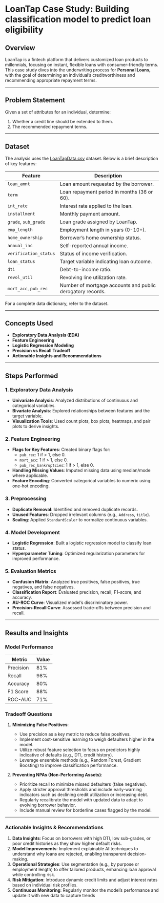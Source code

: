 # LoanTap Case Study: Building classification model to predict loan eligibility

## **Overview**
LoanTap is a fintech platform that delivers customized loan products to millennials, focusing on instant, flexible loans with consumer-friendly terms. This case study dives into the underwriting process for **Personal Loans**, with the goal of determining an individual’s creditworthiness and recommending appropriate repayment terms.

---

## **Problem Statement**
Given a set of attributes for an individual, determine:
1. Whether a credit line should be extended to them.
2. The recommended repayment terms.

---

## **Dataset**
The analysis uses the [LoanTapData.csv](https://drive.google.com/file/d/1ZPYj7CZCfxntE8p2Lze_4QO4MyEOy6_d/view?usp=sharing) dataset. Below is a brief description of key features:

| **Feature**               | **Description**                                                                 |
|---------------------------|---------------------------------------------------------------------------------|
| `loan_amnt`              | Loan amount requested by the borrower.                                           |
| `term`                   | Loan repayment period in months (36 or 60).                                      |
| `int_rate`               | Interest rate applied to the loan.                                               |
| `installment`            | Monthly payment amount.                                                          |
| `grade`, `sub_grade`     | Loan grade assigned by LoanTap.                                                  |
| `emp_length`             | Employment length in years (0-10+).                                              | 
| `home_ownership`         | Borrower’s home ownership status.                                                |
| `annual_inc`             | Self-reported annual income.                                                     |
| `verification_status`    | Status of income verification.                                                   |
| `loan_status`            | Target variable indicating loan outcome.                                         |
| `dti`                    | Debt-to-income ratio.                                                            |
| `revol_util`             | Revolving line utilization rate.                                                 |
| `mort_acc`, `pub_rec`    | Number of mortgage accounts and public derogatory records.                       |

For a complete data dictionary, refer to the dataset.

---

## **Concepts Used**
- **Exploratory Data Analysis (EDA)**
- **Feature Engineering**
- **Logistic Regression Modeling**
- **Precision vs Recall Tradeoff**
- **Actionable Insights and Recommendations**

---

## **Steps Performed**

### **1. Exploratory Data Analysis**
- **Univariate Analysis**: Analyzed distributions of continuous and categorical variables.
- **Bivariate Analysis**: Explored relationships between features and the target variable.
- **Visualization Tools**: Used count plots, box plots, heatmaps, and pair plots to derive insights.

### **2. Feature Engineering**
- **Flags for Key Features**: Created binary flags for:
  - `pub_rec`: 1 if > 1, else 0.
  - `mort_acc`: 1 if > 1, else 0.
  - `pub_rec_bankruptcies`: 1 if > 1, else 0.
- **Handling Missing Values**: Imputed missing data using median/mode where applicable.
- **Feature Encoding**: Converted categorical variables to numeric using one-hot encoding.

### **3. Preprocessing**
- **Duplicate Removal**: Identified and removed duplicate records.
- **Unused Features**: Dropped irrelevant columns (e.g., `Address`, `title`).
- **Scaling**: Applied `StandardScaler` to normalize continuous variables.

### **4. Model Development**
- **Logistic Regression**: Built a logistic regression model to classify loan status.
- **Hyperparameter Tuning**: Optimized regularization parameters for improved performance.

### **5. Evaluation Metrics**
- **Confusion Matrix**: Analyzed true positives, false positives, true negatives, and false negatives.
- **Classification Report**: Evaluated precision, recall, F1-score, and accuracy.
- **AU-ROC Curve**: Visualized model’s discriminatory power.
- **Precision-Recall Curve**: Assessed trade-offs between precision and recall.

---

## **Results and Insights**

### **Model Performance**
| **Metric**         | **Value** |
|--------------------|-----------|
| Precision          | 81%       |
| Recall             | 98%       |
| Accuracy           | 80%       |
| F1 Score           | 88%       |
| ROC-AUC            | 71%       |


### Tradeoff Questions

1. **Minimizing False Positives**:  
   - Use precision as a key metric to reduce false positives.  
   - Implement cost-sensitive learning to weigh defaulters higher in the model.  
   - Utilize robust feature selection to focus on predictors highly indicative of defaults (e.g., DTI, credit history).  
   - Leverage ensemble methods (e.g., Random Forest, Gradient Boosting) to improve classification performance.

2. **Preventing NPAs (Non-Performing Assets)**:  
   - Prioritize recall to minimize missed defaulters (false negatives).  
   - Apply stricter approval thresholds and include early-warning indicators such as declining credit utilization or increasing debt.  
   - Regularly recalibrate the model with updated data to adapt to evolving borrower behavior.  
   - Include manual review for borderline cases flagged by the model.

---

### Actionable Insights & Recommendations

1. **Data Insights**: Focus on borrowers with high DTI, low sub-grades, or poor credit histories as they show higher default risks.  
2. **Model Improvements**: Implement explainable AI techniques to understand why loans are rejected, enabling transparent decision-making.  
3. **Operational Strategies**: Use segmentation (e.g., by purpose or employment length) to offer tailored products, enhancing loan approval while controlling risk.  
4. **Risk Mitigation**: Introduce dynamic credit limits and adjust interest rates based on individual risk profiles.  
5. **Continuous Monitoring**: Regularly monitor the model’s performance and update it with new data to capture trends
